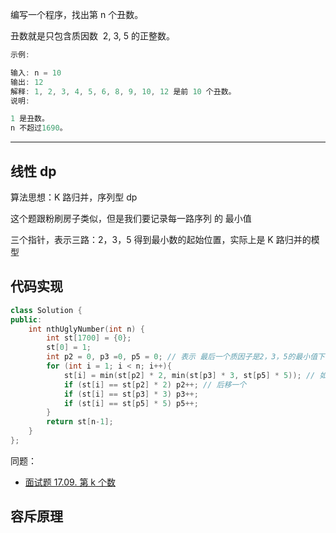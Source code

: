 编写一个程序，找出第 n 个丑数。

丑数就是只包含质因数  2, 3, 5 的正整数。

```cpp
示例:

输入: n = 10
输出: 12
解释: 1, 2, 3, 4, 5, 6, 8, 9, 10, 12 是前 10 个丑数。
说明:  

1 是丑数。
n 不超过1690。

```

---

## 线性 dp

算法思想：K 路归并，序列型 dp

这个题跟粉刷房子类似，但是我们要记录每一路序列 的 最小值

三个指针，表示三路：2，3，5 得到最小数的起始位置，实际上是 K 路归并的模型

## 代码实现

```cpp
class Solution {
public:
    int nthUglyNumber(int n) {
        int st[1700] = {0};
        st[0] = 1;
        int p2 = 0, p3 =0, p5 = 0; // 表示 最后一个质因子是2，3，5的最小值下标
        for (int i = 1; i < n; i++){
            st[i] = min(st[p2] * 2, min(st[p3] * 3, st[p5] * 5)); // 如果路数很大，可以用优先队列优化
            if (st[i] == st[p2] * 2) p2++; // 后移一个
            if (st[i] == st[p3] * 3) p3++;
            if (st[i] == st[p5] * 5) p5++;
        }
        return st[n-1];
    }
};
```

同题：

- [面试题 17.09. 第 k 个数](https://leetcode.cn/problems/get-kth-magic-number-lcci/)

## 容斥原理
